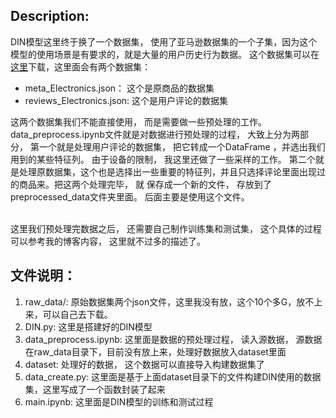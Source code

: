 ## Description:

DIN模型这里终于换了一个数据集， 使用了亚马逊数据集的一个子集，因为这个模型的使用场景是有要求的，就是大量的用户历史行为数据。 
这个数据集可以在[这里](http://jmcauley.ucsd.edu/data/amazon/)下载，这里面会有两个数据集：
* meta_Electronics.json： 这个是原商品的数据集
* reviews_Electronics.json: 这个是用户评论的数据集

这两个数据集我们不能直接使用， 而是需要做一些预处理的工作。data_preprocess.ipynb文件就是对数据进行预处理的过程， 大致上分为两部分， 第一个就是处理用户评论的数据集， 把它转成一个DataFrame
，并选出我们用到的某些特征列。 由于设备的限制， 我这里还做了一些采样的工作。 第二个就是处理原数据集，这个也是选择出一些重要的特征列，并且只选择评论里面出现过的商品来。把这两个处理完毕， 就
保存成一个新的文件， 存放到了preprocessed_data文件夹里面。 后面主要是使用这个文件。<br><br>

这里我们预处理完数据之后， 还需要自己制作训练集和测试集， 这个具体的过程可以参考我的博客内容， 这里就不过多的描述了。


## 文件说明：

1. raw_data/:  原始数据集两个json文件，这里我没有放，这个10个多G，放不上来，可以自己去下载。
2. DIN.py: 这里是搭建好的DIN模型
3. data_preprocess.ipynb: 这里面是数据的预处理过程， 读入源数据， 源数据在raw_data目录下，目前没有放上来，处理好数据放入dataset里面
4. dataset: 处理好的数据， 这个数据可以直接导入构建数据集了
5. data_create.py: 这里面是基于上面dataset目录下的文件构建DIN使用的数据集，这里写成了一个函数封装了起来
6. main.ipynb: 这里面是DIN模型的训练和测试过程


